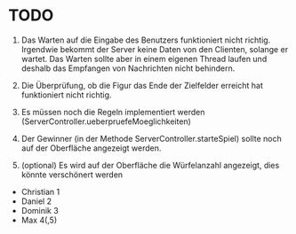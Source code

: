 # TODO

1. Das Warten auf die Eingabe des Benutzers funktioniert nicht richtig. 
Irgendwie bekommt der Server keine Daten von den Clienten, solange er wartet.
Das Warten sollte aber in einem eigenen Thread laufen und deshalb das Empfangen
von Nachrichten nicht behindern.
 
2. Die Überprüfung, ob die Figur das Ende der Zielfelder erreicht hat 
funktioniert nicht richtig.

3. Es müssen noch die Regeln implementiert werden (ServerController.ueberpruefeMoeglichkeiten)

4. Der Gewinner (in der Methode ServerController.starteSpiel) sollte noch auf 
der Oberfläche angezeigt werden.

5. (optional) Es wird auf der Oberfläche die Würfelanzahl angezeigt, 
dies könnte verschönert werden


* Christian 1
* Daniel 2
* Dominik 3
* Max 4(,5)
